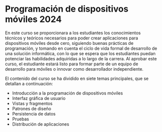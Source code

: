 # Programación de dispositivos móviles 2024
En este curso se proporcionara a los estudiantes los conocimientos técnicos y teóricos necesarios para poder crear aplicaciones para dispositivos móviles desde cero, siguiendo buenas prácticas de programación, y tomando en cuenta el ciclo de vida formal de desarrollo de una solución informática, con lo que se espera que los estudiantes puedan potenciar las habilidades adquiridas a lo largo de la carrera. Al aprobar este curso, el estudiante estará listo para formar parte de un equipo de desarrollo para móviles o innovar como desarrollador independiente.

El contenido del curso se ha dividido en siete temas principales, que se detallan a continuación: 
* Introducción a la programación de dispositivos móviles
* Interfaz gráfica de usuario
* Vistas y fragmentos
* Patrones de diseño
* Persistencia de datos
* Pruebas
* Distribución de aplicaciones

